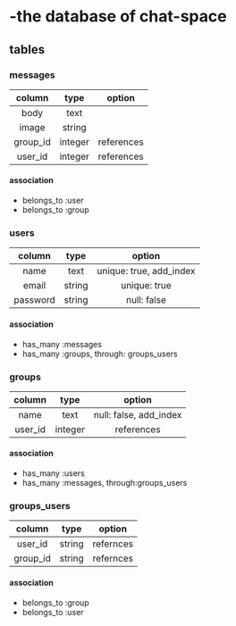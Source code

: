 
# -the database of chat-space

## tables
### messages

|column|type|option|
|:--:|:--:|:--:|
|body|text||
|image|string|
|group_id|integer|references|
|user_id|integer|references|

#### association

- belongs_to :user
- belongs_to :group

### users

|column|type|option|
|:--:|:--:|:--:|
|name|text|unique: true, add_index|
|email|string|unique: true|
|password|string|null: false|

#### association

- has_many :messages
- has_many :groups, through: groups_users



### groups

|column|type|option|
|:--:|:--:|:--:|
|name|text|null: false, add_index| 
|user_id|integer|references|

#### association

- has_many :users
- has_many :messages, through:groups_users


### groups_users

|column|type|option|
|:--:|:--:|:--:|
|user_id|string|refernces|
|group_id|string|refernces|

#### association
- belongs_to :group
- belongs_to :user




